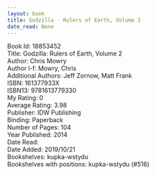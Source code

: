 ```yaml
---
layout: book
title: Godzilla - Rulers of Earth, Volume 2
date_read: None
---
```


Book Id: 18853452<br />
Title: Godzilla: Rulers of Earth, Volume 2<br />
Author: Chris Mowry<br />
Author l-f: Mowry, Chris<br />
Additional Authors: Jeff Zornow, Matt Frank<br />
ISBN: 161377933X<br />
ISBN13: 9781613779330<br />
My Rating: 0<br />
Average Rating: 3.98<br />
Publisher: IDW Publishing<br />
Binding: Paperback<br />
Number of Pages: 104<br />
Year Published: 2014<br />
Date Read: <br />
Date Added: 2019/10/21<br />
Bookshelves: kupka-wstydu<br />
Bookshelves with positions: kupka-wstydu (#516)<br />

